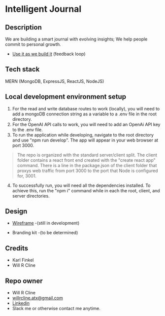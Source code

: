 # Intelligent Journal

## Description
We are building a smart journal with evolving insights; We help people commit to personal growth.  
* [Use it as we build it](https://intelligent-journal-8282a9aeed1f.herokuapp.com/) (feedback loop)

## Tech stack
MERN (MongoDB, ExpressJS, ReactJS, NodeJS)

## Local development environment setup
1. For the read and write database routes to work (locally), you will need to add a mongoDB connection string as a variable to a .env file in the root directory.
2. For the OpenAI API calls to work, you will need to add an OpenAi API key to the .env file.
3. To run the application while developing, navigate to the root directory and use "npm run develop". The app will appear in your web browser at port 3000. 
> The repo is organized with the standard server/client split. The client folder contains a react front end created with the "create react app" command. There is a line in the package.json of the client folder that proxys web traffic from port 3000 to the port that Node is configured for, 3001. 
4. To successfully run, you will need all the dependencies installed. To achieve this, run the "npm i" command while in each the root, client, and server directories.

## Design
* [Wireframe](https://www.figma.com/file/uzlMSOUEbX4111nrqjxgYw/JournalJar?type=design&node-id=361%3A3193&mode=dev) -(still in development)

* Branding kit -(to be determined)

## Credits
* Karl Finkel
* Will R Cline

## Repo owner
* Will R Cline  
* willrcline.atx@gmail.com
* [Linkedin](linkedin.com/in/willrcline)  
* Slack me or otherwise contact me anytime.